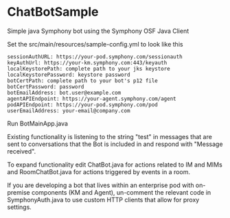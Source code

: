 # ChatBotSample
Simple java Symphony bot using the Symphony OSF Java Client

Set the src/main/resources/sample-config.yml to look like this

    sessionAuthURL: https://your-pod.symphony.com/sessionauth
    keyAuthUrl: https://your-km.symphony.com:443/keyauth
    localKeystorePath: complete path to your jks keystore
    localKeystorePassword: keystore password
    botCertPath: complete path to your bot's p12 file
    botCertPassword: password
    botEmailAddress: bot.user@example.com
    agentAPIEndpoint: https://your-agent.symphony.com/agent
    podAPIEndpoint: https://your-pod.symphony.com/pod
    userEmailAddress: your-email@company.com

Run BotMainApp.java

Existing functionality is listening to the string "test" in messages that are sent to conversations that the Bot is included in and respond with "Message received".

To expand functionality edit ChatBot.java for actions related to IM and MIMs and RoomChatBot.java for actions triggered by events in a room. 

If you are developing a bot that lives within an enterprise pod with on-premise components (KM and Agent), un-comment the relevant code in SymphonyAuth.java to use custom HTTP clients that allow for proxy settings.

